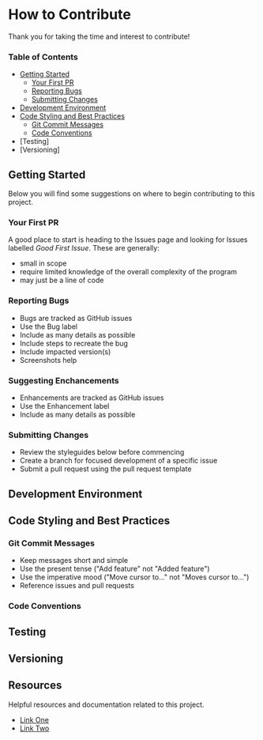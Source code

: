 <!-- # Contributing Template #

This is intended to be a starting point - modify as needed. -->

# How to Contribute
Thank you for taking the time and interest to contribute!

### Table of Contents

- [Getting Started](#getting-started)
  - [Your First PR](#your-first-pr)
  - [Reporting Bugs](#reporting-bugs)
  - [Submitting Changes](#submitting-changes)
- [Development Environment](#)
- [Code Styling and Best Practices](#code-styling-and-best-practices)
  - [Git Commit Messages](#git-commit-messages)
  - [Code Conventions](#code-conventions)
- [Testing]
- [Versioning]


## Getting Started
Below you will find some suggestions on where to begin contributing to this project.
### Your First PR
A good place to start is heading to the Issues page and looking for Issues labelled *Good First Issue*. These are generally:
- small in scope
- require limited knowledge of the overall complexity of the program
- may just be a line of code

### Reporting Bugs
- Bugs are tracked as GitHub issues
- Use the Bug label
- Include as many details as possible
- Include steps to recreate the bug
- Include impacted version(s)
- Screenshots help

### Suggesting Enchancements
- Enhancements are tracked as GitHub issues
- Use the Enhancement label
- Include as many details as possible
### Submitting Changes
- Review the styleguides below before commencing
- Create a branch for focused development of a specific issue
- Submit a pull request using the pull request template

## Development Environment

<!-- Are there pre-requisites to setting up the environment? Do you suggest a virtual environment? Link to docs if you assume this might be a first-time set up for people -->
## Code Styling and Best Practices

<!-- - this may include suggested styleguides for a particular language and formatting you specify, how to name things like functions and Classes, how to import packages, quirks of the language... whatever you might recommend depending on the language and environment -->
### Git Commit Messages
- Keep messages short and simple
- Use the present tense ("Add feature" not "Added feature")
- Use the imperative mood ("Move cursor to..." not "Moves cursor to...")
- Reference issues and pull requests

### Code Conventions

<!-- This would be specific to the language and framework used. -->

## Testing

<!-- You might want to list out your test framework, unit and integration tests used, baseline for getting a PR accepted -->

## Versioning


## Resources

Helpful resources and documentation related to this project.

- [Link One]()
- [Link Two]()

